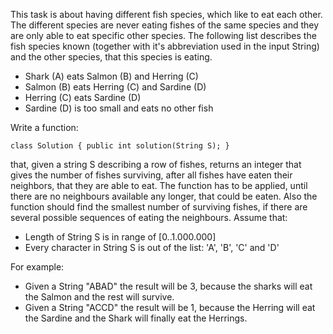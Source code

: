 This task is about having different fish species, which like to eat each other. The different species are never eating fishes of the same species and they are only able to eat specific other species.
The following list describes the fish species known (together with it's abbreviation used in the input String) and the other species, that this species is eating. 

* Shark (A) eats Salmon (B) and Herring (C) 
* Salmon (B) eats Herring (C) and Sardine (D) 
* Herring (C) eats Sardine (D) 
* Sardine (D) is too small and eats no other fish

Write a function:
```
class Solution { public int solution(String S); }
```

that, given a string S describing a row of fishes, returns an integer that gives the number of fishes surviving, after all fishes have eaten their neighbors, that they are able to eat. The function has to be applied, until there are no neighbours available any longer, that could be eaten. Also the function should find the smallest number of surviving fishes, if there are several possible sequences of eating the neighbours.
Assume that:
* Length of String S is in range of [0..1.000.000] 
* Every character in String S is out of the list: 'A', 'B', 'C' and 'D' 
  
For example:
- Given a String "ABAD" the result will be 3, 
because the sharks will eat the Salmon and the rest will survive.
- Given a String "ACCD" the result will be 1, 
because the Herring will eat the Sardine and the Shark will finally eat the Herrings. 
